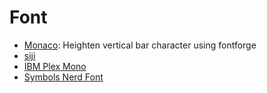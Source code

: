 # Font
- [Monaco](https://github.com/taodongl/monaco.ttf): Heighten vertical bar character using fontforge
- [siji](https://github.com/stark/siji/tree/master)
- [IBM Plex Mono](https://github.com/IBM/plex/blob/master/packages/plex-mono/fonts/complete/ttf/IBMPlexMono-Regular.ttf)
- [Symbols Nerd Font](https://github.com/ryanoasis/nerd-fonts/tree/master/patched-fonts/NerdFontsSymbolsOnly)
